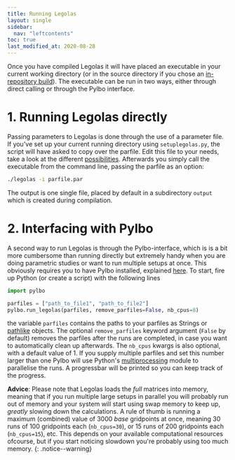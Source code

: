 ```yaml
---
title: Running Legolas
layout: single
sidebar:
  nav: "leftcontents"
toc: true
last_modified_at: 2020-08-28
---
```


Once you have compiled Legolas it will have placed an executable in your current working directory (or in the
source directory if you chose an [in-repository build](../installation/#1-in-repository-build)).
The executable can be run in two ways, either through direct calling or through the Pylbo interface.

# 1. Running Legolas directly
Passing parameters to Legolas is done through the use of a parameter file.
If you've set up your current running directory using `setuplegolas.py`, the script will have asked to copy over the
parfile. Edit this file to your needs, take a look at the different [possibilities](../../general/parameter_file).
Afterwards you simply call the executable from the command line, passing the parfile as an option:
```bash
./legolas -i parfile.par
```
The output is one single file, placed by default in a subdirectory `output` which is created during compilation.

# 2. Interfacing with Pylbo
A second way to run Legolas is through the Pylbo-interface, which is is a bit more cumbersome than running directly
but extremely handy when you are doing parametric studies or want to run multiple setups at once. This obviously
requires you to have Pylbo installed, explained [here](../../pylbo/installing_pylbo).
To start, fire up Python (or create a script) with the following lines
```python
import pylbo

parfiles = ["path_to_file1", "path_to_file2"]
pylbo.run_legolas(parfiles, remove_parfiles=False, nb_cpus=8)
```
the variable `parfiles` contains the paths to your parfiles as Strings or 
[pathlike](https://docs.python.org/3/library/pathlib.html) objects. The optional `remove_parfiles` keyword argument 
(`False` by default) removes the parfiles after the runs are completed, 
in case you want to automatically clean up afterwards. 
The `nb_cpus` kwargs is also optional, with a default value of 1. If you supply multiple parfiles and set this
number larger than one Pylbo will use Python's [multiprocessing](https://docs.python.org/3/library/multiprocessing.html)
module to parallelise the runs. A progressbar will be printed so you can keep track of the progress.

**Advice**: Please note that Legolas loads the _full_ matrices into memory, meaning that if you run multiple large
setups in parallel you will probably run out of memory and your system will start using swap memory to keep up, 
_greatly_ slowing down the calculations. 
A rule of thumb is running a maximum (combined) value of 3000 _base_ gridpoints at once, 
meaning 30 runs of 100 gridpoints each (`nb_cpus=30`), or 15 runs of 200 gridpoints each (`nb_cpus=15`), etc.
This depends on your available computational resources ofcourse, but if you start noticing slowdown you're
probably using too much memory.
{: .notice--warning}

